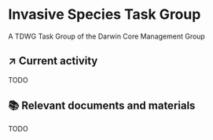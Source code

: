 # Invasive Species Task Group
A TDWG Task Group of the Darwin Core Management Group

## :arrow_upper_right: Current activity

TODO

## :books: Relevant documents and materials

TODO
